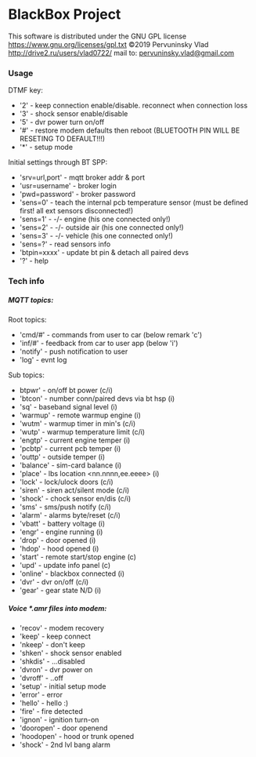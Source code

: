 # BlackBox Project
This software is distributed under the GNU GPL license https://www.gnu.org/licenses/gpl.txt
©2019 Pervuninsky Vlad http://drive2.ru/users/vlad0722/
mail to: pervuninsky.vlad@gmail.com

### Usage 
DTMF key:
* '2' - keep connection enable/disable. reconnect when connection loss
* '3' - shock sensor enable/disable
* '5' - dvr power turn on/off
* '#' - restore modem defaults then reboot (BLUETOOTH PIN WILL BE RESETING TO DEFAULT!!!)
* '*' - setup mode

Initial settings through BT SPP:
* 'srv=url,port'    - mqtt broker addr & port
* 'usr=username'    - broker login
* 'pwd=password'    - broker password
* 'sens=0'          - teach the internal pcb temperature sensor (must be defined first! all ext sensors disconnected!)
* 'sens=1'          - -/- engine (his one connected only!)
* 'sens=2'          - -/- outside air (his one connected only!)
* 'sens=3'          - -/- vehicle (his one connected only!)
* 'sens=?'          - read sensors info
* 'btpin=xxxx'      - update bt pin & detach all paired devs
* '?'                - help

### Tech info

##### MQTT topics:
Root topics:
* 'cmd/#'    - commands from user to car (below remark 'c')
* 'inf/#'    - feedback from car to user app (below 'i')
* 'notify'   - push notification to user
* 'log'      - evnt log

Sub topics:
* btpwr'    - on/off bt power                        (c/i)
* 'btcon'    - number conn/paired devs via bt hsp     (i)
* 'sq'       - baseband signal level                  (i)
* 'warmup'   - remote warmup engine                   (i)
* 'wutm'     - warmup timer in min's                  (c/i)
* 'wutp'     - warmup temperature limit               (c/i)
* 'engtp'    - current engine temper                  (i)
* 'pcbtp'    - current pcb temper                     (i)
* 'outtp'    - outside temper                         (i)
* 'balance'  - sim-card balance                       (i)
* 'place'    - lbs location <nn.nnnn,ee.eeee>         (i)
* 'lock'     - lock/ulock doors                       (c/i)
* 'siren'    - siren act/silent mode                  (c/i)
* 'shock'    - chock sensor en/dis                    (c/i)
* 'sms'      - sms/push notify                        (c/i)
* 'alarm'    - alarms byte/reset                      (c/i)
* 'vbatt'    - battery voltage                        (i)
* 'engr'     - engine running                         (i)
* 'drop'     - door opened                            (i)
* 'hdop'     - hood opened                            (i)
* 'start'    - remote start/stop engine               (c)
* 'upd'      - update info panel                      (c)
* 'online'   - blackbox connected                     (i)
* 'dvr'      - dvr on/off                             (c/i)
* 'gear'     - gear state N/D                         (i)

##### Voice *.amr files into modem:
* 'recov'    - modem recovery
* 'keep'     - keep connect
* 'nkeep'    - don't keep
* 'shken'    - shock sensor enabled
* 'shkdis'   - ...disabled
* 'dvron'    - dvr power on
* 'dvroff'   - ..off
* 'setup'    - initial setup mode
* 'error'    - error
* 'hello'    - hello :)
* 'fire'     - fire detected
* 'ignon'    - ignition turn-on
* 'dooropen' - door openend
* 'hoodopen' - hood or trunk opened
* 'shock'    - 2nd lvl bang alarm
